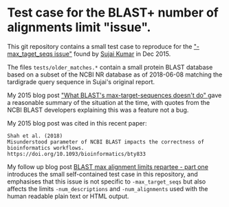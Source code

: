 # Test case for the BLAST+ number of alignments limit "issue".

This git repository contains a small test case to reproduce for the
["-max_taget_seqs issue"](https://gist.github.com/sujaikumar/504b3b7024eaf3a04ef5)
found by [Sujai Kumar](https://github.com/sujaikumar) in Dec 2015.

The files ``tests/older_matches.*`` contain a small protein BLAST database
based on a subset of the NCBI NR database as of 2018-06-08 matching the
tardigrade query sequence in Sujai's original report.

My 2015 blog post ["What BLAST's max-target-sequences doesn't do"
](http://blastedbio.blogspot.co.uk/2015/12/blast-max-target-sequences-bug.html)
gave a reasonable summary of the situation at the time, with quotes
from the NCBI BLAST developers explaining this was a feature not a bug.

My 2015 blog post was cited in this recent paper:

    Shah et al. (2018)
    Misunderstood parameter of NCBI BLAST impacts the correctness of bioinformatics workflows.
    https://doi.org/10.1093/bioinformatics/bty833

My follow up blog post [BLAST max alignment limits repartee - part
one](https://blastedbio.blogspot.com/2018/11/blast-max-alignment-limits-repartee-one.html)
introduces the small self-contained test case in this repository, and
emphasises that this issue is not specific to ``-max_target_seqs`` but also
affects the limits ``-num_descriptions`` and ``-num_alignments`` used with the
human readable plain text or HTML output.
